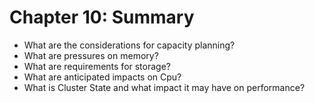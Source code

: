 # Chapter 10: Summary #

* What are the considerations for capacity planning?
* What are pressures on memory?
* What are requirements for storage?
* What are anticipated impacts on Cpu?
* What is Cluster State and what impact it may have on performance?
